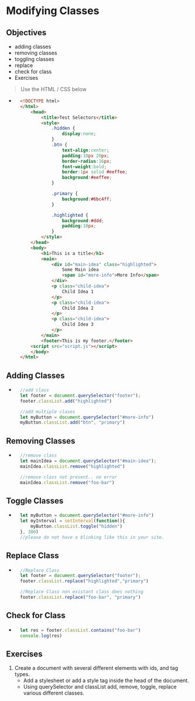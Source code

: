 # Modifying Classes

## Objectives
- adding classes
- removing classes
- toggling classes
- replace
- check for class
- Exercises

> Use the HTML / CSS below
- ```html
    <!DOCTYPE html>
    </html>
        <head> 
            <title>Test Selectors</title>
            <style>
                .hidden {
                    display:none;
                }
                .btn {
                    text-align:center;
                    padding:10px 20px;
                    border-radius:16px;
                    font-weight:bold;
                    border:1px solid #eeffee;
                    background:#eeffee;
                }

                .primary {
                    background:#6bc4ff;        
                }

                .highlighted {
                    background:#ddd;
                    padding:10px;
                }
            </style>
        </head>
        <body>
            <h1>This is a title</h1>
            <main>
                <div id="main-idea" class="highlighted">
                    Some Main idea
                    <span id="more-info">More Info</span>
                </div>
                <p class="child-idea">
                    Child Idea 1
                </p>
                <p class="child-idea">
                    Child Idea 2
                </p>
                <p class="child-idea">
                    Child Idea 3
                </p>
            </main>
            <footer>This is my footer.</footer>
        <script src="script.js"></script>
        </body>
    </html>


## Adding Classes
- ```js
    //add class
    let footer = document.querySelector("footer");
    footer.classList.add("highlighted")

    //add multiple clases
    let myButton = document.querySelector("#more-info")
    myButton.classList.add("btn", "primary")
## Removing Classes
- ```js
    //remove class
    let mainIdea = document.querySelector("#main-idea");
    mainIdea.classList.remove("highlighted")

    //remove class not present.. no error
    mainIdea.classList.remove("foo-bar")

## Toggle Classes
- ```js
    let myButton = document.querySelector("#more-info")
    let myInterval = setInterval(function(){
        myButton.classList.toggle("hidden")
    }, 300)
    //please do not have a blinking like this in your site.
## Replace Class
- ```js
    //Replace Class
    let footer = document.querySelector("footer");
    footer.classList.replace("highlighted","primary")

    //Replace Class non existant class does nothing
    footer.classList.replace("foo-bar", "primary")
## Check for Class
- ```js
    let res = footer.classList.contains("foo-bar")
    console.log(res)

## Exercises
1. Create a document with several different elements with ids, and tag types.
    - Add a stylesheet or add a style tag inside the head of the document.
    - Using querySelector and classList add, remove, toggle, replace various different classes.